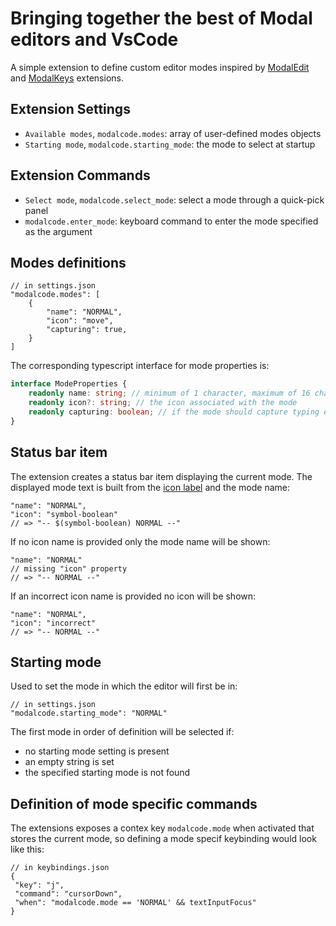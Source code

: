# Bringing together the best of Modal editors and VsCode

A simple extension to define custom editor modes inspired by
[ModalEdit](https://github.com/johtela/vscode-modaledit) and
[ModalKeys](https://github.com/haberdashPI/vscode-modal-keys) extensions.

## Extension Settings

- `Available modes`, `modalcode.modes`: array of user-defined modes objects
- `Starting mode`, `modalcode.starting_mode`: the mode to select at startup

## Extension Commands

- `Select mode`, `modalcode.select_mode`: select a mode through a quick-pick panel
- `modalcode.enter_mode`: keyboard command to enter the mode specified as the argument

## Modes definitions

``` jsonc
// in settings.json
"modalcode.modes": [
    {
        "name": "NORMAL",
        "icon": "move",
        "capturing": true,
    }
]
```

The corresponding typescript interface for mode properties is:

```ts
interface ModeProperties {
    readonly name: string; // minimum of 1 character, maximum of 16 characters
    readonly icon?: string; // the icon associated with the mode
    readonly capturing: boolean; // if the mode should capture typing events
}
```

## Status bar item

The extension creates a status bar item displaying the current mode.
The displayed mode text is built from the
[icon label](https://code.visualstudio.com/api/references/icons-in-labels) and the mode name:

```jsonc
"name": "NORMAL",
"icon": "symbol-boolean"
// => "-- $(symbol-boolean) NORMAL --"
```

If no icon name is provided only the mode name will be shown:

``` jsonc
"name": "NORMAL"
// missing "icon" property
// => "-- NORMAL --"
```

If an incorrect icon name is provided no icon will be shown:

```jsonc
"name": "NORMAL",
"icon": "incorrect"
// => "-- NORMAL --"
```

## Starting mode

Used to set the mode in which the editor will first be in:

``` jsonc
// in settings.json
"modalcode.starting_mode": "NORMAL"
```

The first mode in order of definition will be selected if:

- no starting mode setting is present
- an empty string is set
- the specified starting mode is not found

## Definition of mode specific commands

The extensions exposes a contex key `modalcode.mode` when activated that stores the current mode,
so defining a mode specif keybinding would look like this:

``` jsonc
// in keybindings.json
{
 "key": "j",
 "command": "cursorDown",
 "when": "modalcode.mode == 'NORMAL' && textInputFocus"
}
```
